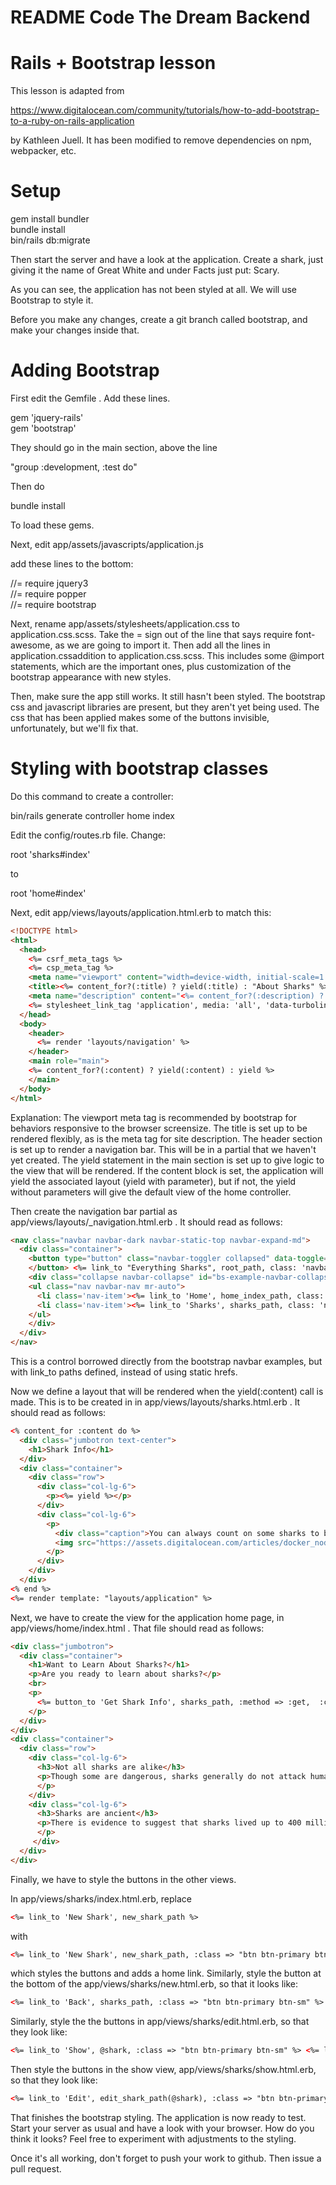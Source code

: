 # README Code The Dream Backend
# Rails + Bootstrap lesson

This lesson is adapted from

https://www.digitalocean.com/community/tutorials/how-to-add-bootstrap-to-a-ruby-on-rails-application

by Kathleen Juell.  It has been modified to remove dependencies on npm, webpacker, etc.

# Setup

gem install bundler  
bundle install  
bin/rails db:migrate  

Then start the server and have a look at the application.  Create a shark, just
 giving it the name of Great White and under Facts just put: Scary.

As you can see, the application has not been styled at all.  We will use Bootstrap
to style it.

Before you make any changes, create a git branch called bootstrap, and make your changes inside that.

# Adding Bootstrap

First edit the Gemfile .  Add these lines.

gem 'jquery-rails'   
gem 'bootstrap'   

They should go in the main section, above the line

"group :development, :test do"

Then do

bundle install

To load these gems.

Next, edit app/assets/javascripts/application.js

add these lines to the bottom:

//= require jquery3   
//= require popper   
//= require bootstrap   

Next, rename app/assets/stylesheets/application.css to application.css.scss.
Take the = sign out of the line that says require font-awesome, as we are going
to import it. Then add all the lines in application.cssaddition to
application.css.scss. This includes some @import statements, which are the
important ones, plus customization of the bootstrap appearance with new styles.

Then, make sure the app still works.  It still hasn't been styled.  The bootstrap
css and javascript libraries are present, but they aren't yet being used.  The css
that has been applied makes some of the buttons invisible, unfortunately, but
we'll fix that.

# Styling with bootstrap classes

Do this command to create a controller:

bin/rails generate controller home index

Edit the config/routes.rb file.  Change:

root 'sharks#index'

to

root 'home#index'

Next, edit app/views/layouts/application.html.erb to match this:

```html
<!DOCTYPE html>
<html>
  <head>
    <%= csrf_meta_tags %>
    <%= csp_meta_tag %>
    <meta name="viewport" content="width=device-width, initial-scale=1.0">
    <title><%= content_for?(:title) ? yield(:title) : "About Sharks" %></title>
    <meta name="description" content="<%= content_for?(:description) ? yield(:description) : "About Sharks" %>">
    <%= stylesheet_link_tag 'application', media: 'all', 'data-turbolinks-track': 'reload' %>
  </head>
  <body>
    <header>
      <%= render 'layouts/navigation' %>
    </header>
    <main role="main">
    <%= content_for?(:content) ? yield(:content) : yield %>
    </main>
  </body>
</html>
```

Explanation: The viewport meta tag is recommended by bootstrap for behaviors
responsive to the browser screensize.  The title is set up to be rendered flexibly,
as is the meta tag for site description.  The header section is set up to render
a navigation bar.  This will be in a partial that we haven't yet created.  The
yield statement in the main section is set up to give logic to the view that will
be rendered.  If the content block is set, the application will yield the
associated layout (yield with parameter), but if not, the yield without parameters
will give the default view of the home controller.

Then create the navigation bar partial as app/views/layouts/_navigation.html.erb .
It should read as follows:

```html
<nav class="navbar navbar-dark navbar-static-top navbar-expand-md">
  <div class="container">
    <button type="button" class="navbar-toggler collapsed" data-toggle="collapse" data-target="#bs-example-navbar-collapse-1" aria-expanded="false"> <span class="sr-only">Toggle navigation</span>
    </button> <%= link_to "Everything Sharks", root_path, class: 'navbar-brand' %>
    <div class="collapse navbar-collapse" id="bs-example-navbar-collapse-1">
    <ul class="nav navbar-nav mr-auto">
      <li class='nav-item'><%= link_to 'Home', home_index_path, class: 'nav-link' %></li>
      <li class='nav-item'><%= link_to 'Sharks', sharks_path, class: 'nav-link' %></li>
    </ul>
    </div>
  </div>
</nav>
```

This is a control borrowed directly from the bootstrap navbar examples, but with
link_to paths defined, instead of using static hrefs.

Now we define a layout that will be rendered when the yield(:content) call is made.
This is to be created in in app/views/layouts/sharks.html.erb .  It should read
as follows:

```html
<% content_for :content do %>
  <div class="jumbotron text-center">
    <h1>Shark Info</h1>
  </div>
  <div class="container">
    <div class="row">
      <div class="col-lg-6">
        <p><%= yield %></p>
      </div>
      <div class="col-lg-6">
        <p>
          <div class="caption">You can always count on some sharks to be friendly and welcoming!</div>
          <img src="https://assets.digitalocean.com/articles/docker_node_image/sammy.png" alt="Sammy the Shark">
        </p>
      </div>
    </div>
  </div>
<% end %>
<%= render template: "layouts/application" %>
```

Next, we have to create the view for the application home page, in
app/views/home/index.html .  That file should read as follows:

```html
<div class="jumbotron">
  <div class="container">
    <h1>Want to Learn About Sharks?</h1>
    <p>Are you ready to learn about sharks?</p>
    <br>
    <p>
      <%= button_to 'Get Shark Info', sharks_path, :method => :get,  :class => "btn btn-primary btn-lg"%>
    </p>
  </div>
</div>
<div class="container">
  <div class="row">
    <div class="col-lg-6">
      <h3>Not all sharks are alike</h3>
      <p>Though some are dangerous, sharks generally do not attack humans. Out of the 500 species known to researchers, only 30 have been known to attack humans.
      </p>
    </div>
    <div class="col-lg-6">
      <h3>Sharks are ancient</h3>
      <p>There is evidence to suggest that sharks lived up to 400 million years ago.
      </p>
     </div>
  </div>
</div>
```

Finally, we have to style the buttons in the other views.

In app/views/sharks/index.html.erb, replace

```html
<%= link_to 'New Shark', new_shark_path %>
```

with

```html
<%= link_to 'New Shark', new_shark_path, :class => "btn btn-primary btn-sm" %> <%= link_to 'Home', home_index_path, :class => "btn btn-primary btn-sm" %>
```

which styles the buttons and adds a home link.  Similarly, style the button at the bottom of the app/views/sharks/new.html.erb, so that it looks like:

```html
<%= link_to 'Back', sharks_path, :class => "btn btn-primary btn-sm" %>
```

Similarly, style the the buttons in app/views/sharks/edit.html.erb, so that they
look like:

```html
<%= link_to 'Show', @shark, :class => "btn btn-primary btn-sm" %> <%= link_to 'Back', sharks_path, :class => "btn btn-primary btn-sm" %>
```

Then style the buttons in the show view, app/views/sharks/show.html.erb, so that
they look like:

```html
<%= link_to 'Edit', edit_shark_path(@shark), :class => "btn btn-primary btn-sm" %> <%= link_to 'Back', sharks_path, :class => "btn btn-primary btn-sm" %>
```

That finishes the bootstrap styling.  The application is now ready to test.
Start your server as usual and have a look with your browser.  How do you think
it looks?  Feel free to experiment with adjustments to the styling.

Once it's all working, don't forget to push your work to github.  Then issue a pull request.

